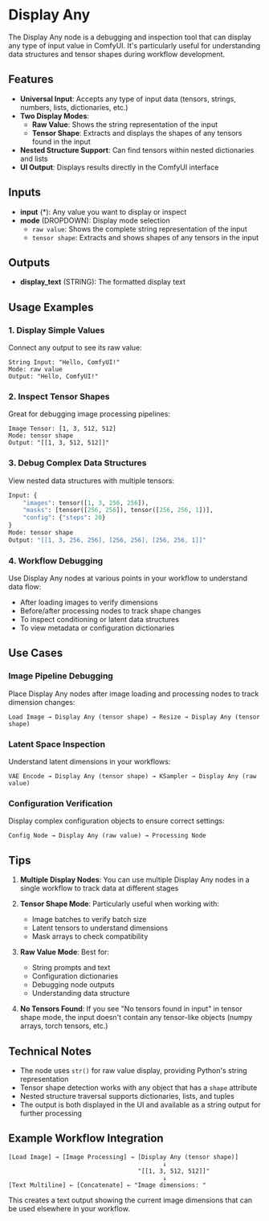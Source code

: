# Display Any

The Display Any node is a debugging and inspection tool that can display any type of input value in ComfyUI. It's particularly useful for understanding data structures and tensor shapes during workflow development.

## Features

- **Universal Input**: Accepts any type of input data (tensors, strings, numbers, lists, dictionaries, etc.)
- **Two Display Modes**:
  - **Raw Value**: Shows the string representation of the input
  - **Tensor Shape**: Extracts and displays the shapes of any tensors found in the input
- **Nested Structure Support**: Can find tensors within nested dictionaries and lists
- **UI Output**: Displays results directly in the ComfyUI interface

## Inputs

- **input** (*): Any value you want to display or inspect
- **mode** (DROPDOWN): Display mode selection
  - `raw value`: Shows the complete string representation of the input
  - `tensor shape`: Extracts and shows shapes of any tensors in the input

## Outputs

- **display_text** (STRING): The formatted display text

## Usage Examples

### 1. Display Simple Values

Connect any output to see its raw value:
```
String Input: "Hello, ComfyUI!"
Mode: raw value
Output: "Hello, ComfyUI!"
```

### 2. Inspect Tensor Shapes

Great for debugging image processing pipelines:
```
Image Tensor: [1, 3, 512, 512]
Mode: tensor shape
Output: "[[1, 3, 512, 512]]"
```

### 3. Debug Complex Data Structures

View nested data structures with multiple tensors:
```python
Input: {
    "images": tensor([1, 3, 256, 256]),
    "masks": [tensor([256, 256]), tensor([256, 256, 1])],
    "config": {"steps": 20}
}
Mode: tensor shape
Output: "[[1, 3, 256, 256], [256, 256], [256, 256, 1]]"
```

### 4. Workflow Debugging

Use Display Any nodes at various points in your workflow to understand data flow:
- After loading images to verify dimensions
- Before/after processing nodes to track shape changes
- To inspect conditioning or latent data structures
- To view metadata or configuration dictionaries

## Use Cases

### Image Pipeline Debugging
Place Display Any nodes after image loading and processing nodes to track dimension changes:
```
Load Image → Display Any (tensor shape) → Resize → Display Any (tensor shape)
```

### Latent Space Inspection
Understand latent dimensions in your workflows:
```
VAE Encode → Display Any (tensor shape) → KSampler → Display Any (raw value)
```

### Configuration Verification
Display complex configuration objects to ensure correct settings:
```
Config Node → Display Any (raw value) → Processing Node
```

## Tips

1. **Multiple Display Nodes**: You can use multiple Display Any nodes in a single workflow to track data at different stages

2. **Tensor Shape Mode**: Particularly useful when working with:
   - Image batches to verify batch size
   - Latent tensors to understand dimensions
   - Mask arrays to check compatibility

3. **Raw Value Mode**: Best for:
   - String prompts and text
   - Configuration dictionaries
   - Debugging node outputs
   - Understanding data structure

4. **No Tensors Found**: If you see "No tensors found in input" in tensor shape mode, the input doesn't contain any tensor-like objects (numpy arrays, torch tensors, etc.)

## Technical Notes

- The node uses `str()` for raw value display, providing Python's string representation
- Tensor shape detection works with any object that has a `shape` attribute
- Nested structure traversal supports dictionaries, lists, and tuples
- The output is both displayed in the UI and available as a string output for further processing

## Example Workflow Integration

```
[Load Image] → [Image Processing] → [Display Any (tensor shape)]
                                           ↓
                                    "[[1, 3, 512, 512]]"
                                           ↓
[Text Multiline] ← [Concatenate] ← "Image dimensions: "
```

This creates a text output showing the current image dimensions that can be used elsewhere in your workflow.